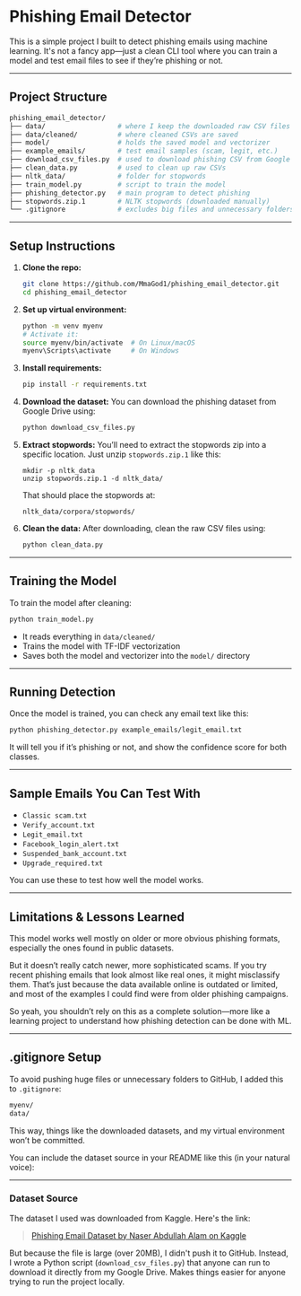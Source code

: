 # Phishing Email Detector

This is a simple project I built to detect phishing emails using machine learning. It's not a fancy app—just a clean CLI tool where you can train a model and test email files to see if they’re phishing or not.

---

## Project Structure

```bash
phishing_email_detector/
├── data/                  # where I keep the downloaded raw CSV files
├── data/cleaned/          # where cleaned CSVs are saved
├── model/                 # holds the saved model and vectorizer
├── example_emails/        # test email samples (scam, legit, etc.)
├── download_csv_files.py  # used to download phishing CSV from Google Drive
├── clean_data.py          # used to clean up raw CSVs
├── nltk_data/             # folder for stopwords
├── train_model.py         # script to train the model
├── phishing_detector.py   # main program to detect phishing
├── stopwords.zip.1        # NLTK stopwords (downloaded manually)
└── .gitignore             # excludes big files and unnecessary folders
```

---

## Setup Instructions

1. **Clone the repo:**

   ```bash
   git clone https://github.com/MmaGod1/phishing_email_detector.git
   cd phishing_email_detector
   ```

2. **Set up virtual environment:**

   ```bash
   python -m venv myenv
   # Activate it:
   source myenv/bin/activate  # On Linux/macOS
   myenv\Scripts\activate     # On Windows
   ```

3. **Install requirements:**

   ```bash
   pip install -r requirements.txt
   ```

4. **Download the dataset:**
   You can download the phishing dataset from Google Drive using:

   ```bash
   python download_csv_files.py
   ```

5. **Extract stopwords:**
   You’ll need to extract the stopwords zip into a specific location. Just unzip `stopwords.zip.1` like this:

   ```
   mkdir -p nltk_data
   unzip stopwords.zip.1 -d nltk_data/
   ```

   That should place the stopwords at:

   ```
   nltk_data/corpora/stopwords/
   ```

6. **Clean the data:**
   After downloading, clean the raw CSV files using:

   ```bash
   python clean_data.py
   ```

---

## Training the Model

To train the model after cleaning:

```bash
python train_model.py
```

* It reads everything in `data/cleaned/`
* Trains the model with TF-IDF vectorization
* Saves both the model and vectorizer into the `model/` directory

---

## Running Detection

Once the model is trained, you can check any email text like this:

```bash
python phishing_detector.py example_emails/legit_email.txt
```

It will tell you if it’s phishing or not, and show the confidence score for both classes.

---

## Sample Emails You Can Test With

* `Classic scam.txt`
* `Verify_account.txt`
* `Legit_email.txt`
* `Facebook_login_alert.txt`
* `Suspended_bank_account.txt`
* `Upgrade_required.txt`

You can use these to test how well the model works.

---

## Limitations & Lessons Learned

This model works well mostly on older or more obvious phishing formats, especially the ones found in public datasets.

But it doesn’t really catch newer, more sophisticated scams. If you try recent phishing emails that look almost like real ones, it might misclassify them. That’s just because the data available online is outdated or limited, and most of the examples I could find were from older phishing campaigns.

So yeah, you shouldn’t rely on this as a complete solution—more like a learning project to understand how phishing detection can be done with ML.

---

## .gitignore Setup

To avoid pushing huge files or unnecessary folders to GitHub, I added this to `.gitignore`:

```txt
myenv/
data/
```

This way, things like the downloaded datasets, and my virtual environment won’t be committed.


You can include the dataset source in your README like this (in your natural voice):

---

### Dataset Source

The dataset I used was downloaded from Kaggle. Here's the link:

> [Phishing Email Dataset by Naser Abdullah Alam on Kaggle](https://www.kaggle.com/datasets/naserabdullahalam/phishing-email-dataset?utm_source=chatgpt.com)

But because the file is large (over 20MB), I didn't push it to GitHub. Instead, I wrote a Python script (`download_csv_files.py`) that anyone can run to download it directly from my Google Drive. Makes things easier for anyone trying to run the project locally.

